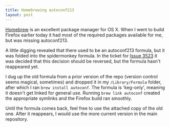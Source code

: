 ```yaml
---
title: Homebrewing autoconf213
layout: post
---
```


[Homebrew](http://mxcl.github.com/homebrew/) is an excellent package manager for OS X. When I went to build Firefox earlier today it had most of the required packages available for me, but was missing autoconf213.

A little digging revealed that there used to be an autoconf213 formula, but it was folded into the spidermonkey formula. In the ticket for [Issue 3523](http://github.com/mxcl/homebrew/issues/issue/3523?authenticity_token=f3dfc83f12144ace1bc32509e7dd768822700444) it was decided that this decision should be reversed, but the formula hasn't reappeared yet. 

I dug up the old formula from a prior version of the repo (version control seems magical, sometimes) and dropped it in my `/Library/Formula` folder, after which I ran `brew install autoconf`. The formula is 'keg-only', meaning it doesn't get linked for general use. Running `brew link autoconf` created the appropriate symlinks and the Firefox build ran smoothly.

Until the formula comes back, feel free to use the attached copy of the old one. After it reappears, I would use the more current version in the main repository.   

<script src="http://gist.github.com/765545"></script>
